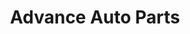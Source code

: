 ---
title: "Advance Auto Parts"
url: /lexington/advance-auto-parts-new-circle-road/
shop: Autoteile
---